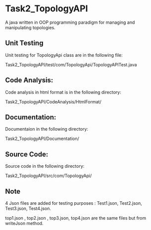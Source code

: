 # Task2_TopologyAPI
A java written in OOP programming paradigm for managing and manipulating topologies.

## Unit Testing

Unit testing for TopologyApi class are in the following file:

Task2_TopologyAPI/test/com/TopologyApi/TopologyAPITest.java

## Code Analysis:

Code analysis in html format is in the following directory:

Task2_TopologyAPI/CodeAnalysis/HtmlFormat/

## Documentation: 
Documentaion in the following directory:

Task2_TopologyAPI/Documentation/

## Source Code:

Source code in the following directory:

Task2_TopologyAPI/src/com/TopologyApi/

## Note

4 Json files are added for testing purposes : Test1.json, Test2.json, Test3.json, Test4.json.

top1.json , top2.json , top3.json, top4.json are the same files but from writeJson method.
